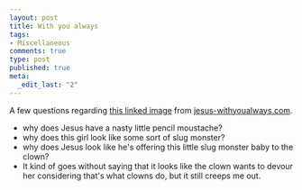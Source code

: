 ```yaml
--- 
layout: post
title: With you always
tags: 
- Miscellaneous
comments: true
type: post
published: true
meta: 
  _edit_last: "2"
---
```

A few questions regarding <a href="http://jesus-withyoualways.com/ImagesJun06/clown.jpg">this linked image</a> from <a href="http://jesus-withyoualways.com/">jesus-withyoualways.com</a>.
<ul>
	<li>why does Jesus have a nasty little pencil moustache?</li>
	<li>why does this girl look like some sort of slug monster?</li>
	<li>why does Jesus look like he's offering this little slug monster baby to the clown?</li>
	<li>It kind of goes without saying that it looks like the clown wants to devour her considering that's what clowns do, but it still creeps me out.</li>
</ul>
